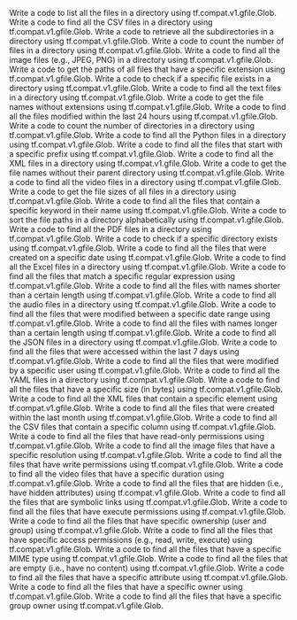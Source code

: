 Write a code to list all the files in a directory using tf.compat.v1.gfile.Glob.
Write a code to find all the CSV files in a directory using tf.compat.v1.gfile.Glob.
Write a code to retrieve all the subdirectories in a directory using tf.compat.v1.gfile.Glob.
Write a code to count the number of files in a directory using tf.compat.v1.gfile.Glob.
Write a code to find all the image files (e.g., JPEG, PNG) in a directory using tf.compat.v1.gfile.Glob.
Write a code to get the paths of all files that have a specific extension using tf.compat.v1.gfile.Glob.
Write a code to check if a specific file exists in a directory using tf.compat.v1.gfile.Glob.
Write a code to find all the text files in a directory using tf.compat.v1.gfile.Glob.
Write a code to get the file names without extensions using tf.compat.v1.gfile.Glob.
Write a code to find all the files modified within the last 24 hours using tf.compat.v1.gfile.Glob.
Write a code to count the number of directories in a directory using tf.compat.v1.gfile.Glob.
Write a code to find all the Python files in a directory using tf.compat.v1.gfile.Glob.
Write a code to find all the files that start with a specific prefix using tf.compat.v1.gfile.Glob.
Write a code to find all the XML files in a directory using tf.compat.v1.gfile.Glob.
Write a code to get the file names without their parent directory using tf.compat.v1.gfile.Glob.
Write a code to find all the video files in a directory using tf.compat.v1.gfile.Glob.
Write a code to get the file sizes of all files in a directory using tf.compat.v1.gfile.Glob.
Write a code to find all the files that contain a specific keyword in their name using tf.compat.v1.gfile.Glob.
Write a code to sort the file paths in a directory alphabetically using tf.compat.v1.gfile.Glob.
Write a code to find all the PDF files in a directory using tf.compat.v1.gfile.Glob.
Write a code to check if a specific directory exists using tf.compat.v1.gfile.Glob.
Write a code to find all the files that were created on a specific date using tf.compat.v1.gfile.Glob.
Write a code to find all the Excel files in a directory using tf.compat.v1.gfile.Glob.
Write a code to find all the files that match a specific regular expression using tf.compat.v1.gfile.Glob.
Write a code to find all the files with names shorter than a certain length using tf.compat.v1.gfile.Glob.
Write a code to find all the audio files in a directory using tf.compat.v1.gfile.Glob.
Write a code to find all the files that were modified between a specific date range using tf.compat.v1.gfile.Glob.
Write a code to find all the files with names longer than a certain length using tf.compat.v1.gfile.Glob.
Write a code to find all the JSON files in a directory using tf.compat.v1.gfile.Glob.
Write a code to find all the files that were accessed within the last 7 days using tf.compat.v1.gfile.Glob.
Write a code to find all the files that were modified by a specific user using tf.compat.v1.gfile.Glob.
Write a code to find all the YAML files in a directory using tf.compat.v1.gfile.Glob.
Write a code to find all the files that have a specific size (in bytes) using tf.compat.v1.gfile.Glob.
Write a code to find all the XML files that contain a specific element using tf.compat.v1.gfile.Glob.
Write a code to find all the files that were created within the last month using tf.compat.v1.gfile.Glob.
Write a code to find all the CSV files that contain a specific column using tf.compat.v1.gfile.Glob.
Write a code to find all the files that have read-only permissions using tf.compat.v1.gfile.Glob.
Write a code to find all the image files that have a specific resolution using tf.compat.v1.gfile.Glob.
Write a code to find all the files that have write permissions using tf.compat.v1.gfile.Glob.
Write a code to find all the video files that have a specific duration using tf.compat.v1.gfile.Glob.
Write a code to find all the files that are hidden (i.e., have hidden attributes) using tf.compat.v1.gfile.Glob.
Write a code to find all the files that are symbolic links using tf.compat.v1.gfile.Glob.
Write a code to find all the files that have execute permissions using tf.compat.v1.gfile.Glob.
Write a code to find all the files that have specific ownership (user and group) using tf.compat.v1.gfile.Glob.
Write a code to find all the files that have specific access permissions (e.g., read, write, execute) using tf.compat.v1.gfile.Glob.
Write a code to find all the files that have a specific MIME type using tf.compat.v1.gfile.Glob.
Write a code to find all the files that are empty (i.e., have no content) using tf.compat.v1.gfile.Glob.
Write a code to find all the files that have a specific attribute using tf.compat.v1.gfile.Glob.
Write a code to find all the files that have a specific owner using tf.compat.v1.gfile.Glob.
Write a code to find all the files that have a specific group owner using tf.compat.v1.gfile.Glob.